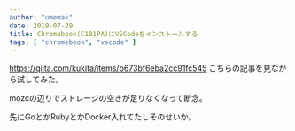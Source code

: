 ```yaml
---
author: "umemak"
date: 2019-07-29
title: Chromebook(C101PA)にVSCodeをインストールする
tags: [ "chromebook", "vscode" ]
---
```


https://qiita.com/kukita/items/b673bf6eba2cc91fc545 こちらの記事を見ながら試してみた。

mozcの辺りでストレージの空きが足りなくなって断念。

先にGoとかRubyとかDocker入れてたしそのせいか。

